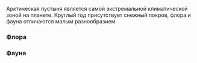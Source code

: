 Арктическая пустыня является самой экстремальной климатической зоной на планете. Круглый год присутствует снежный покров, флора и фауна отличаются малым разнообразием.

### Флора

### Фауна
